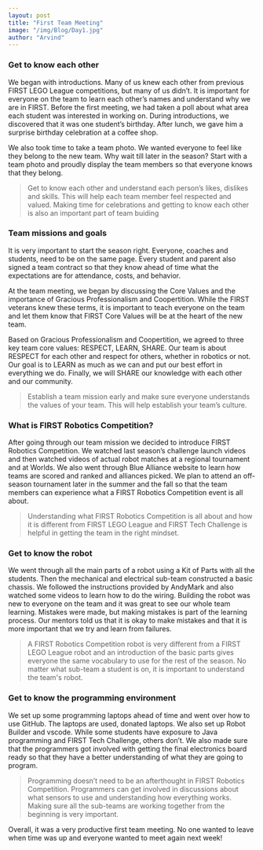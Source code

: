 ```yaml
---
layout: post
title: "First Team Meeting"
image: "/img/Blog/Day1.jpg"
author: "Arvind"
---
```


### Get to know each other

We began with introductions. Many of us knew each other from previous FIRST LEGO League competitions, but many of us didn’t. It is important for everyone on the team to learn each other’s names and understand why we are in FIRST. Before the first meeting, we had taken a poll about what area each student was interested in working on. During introductions, we discovered that it was one student’s birthday. After lunch, we gave him a surprise birthday celebration at a coffee shop.

We also took time to take a team photo. We wanted everyone to feel like they belong to the new team. Why wait till later in the season? Start with a team photo and proudly display the team members so that everyone knows that they belong.

> Get to know each other and understand each person’s likes, dislikes and skills. This will help each team member feel respected and valued. Making time for celebrations and getting to know each other is also an important part of team buiding

### Team missions and goals

It is very important to start the season right. Everyone, coaches and students, need to be on the same page. Every student and parent also signed a team contract so that they know ahead of time what the expectations are for attendance, costs, and behavior. 

At the team meeting, we began by discussing the Core Values and the importance of Gracious Professionalism and Coopertition. While the FIRST veterans knew these terms, it is important to teach everyone on the team and let them know that FIRST Core Values will be at the heart of the new team.

Based on Gracious Professionalism and Coopertition, we agreed to three key team core values: RESPECT, LEARN, SHARE. Our team is about RESPECT for each other and respect for others, whether in robotics or not.  Our goal is to LEARN as much as we can and put our best effort in everything we do. Finally, we will SHARE our knowledge with each other and our community.

> Establish a team mission early and make sure everyone understands the values of your team. This will help establish your team’s culture.

### What is FIRST Robotics Competition?

After going through our team mission we decided to introduce FIRST Robotics Competition. We watched last season’s challenge launch videos and then watched videos of actual robot matches at a regional tournament and at Worlds. We also went through Blue Alliance website to learn how teams are scored and ranked and alliances picked. We plan to attend an off-season tournament later in the summer and the fall so that the team members can experience what a FIRST Robotics Competition event is all about.

> Understanding what FIRST Robotics Competition is all about and how it is different from FIRST LEGO League and FIRST Tech Challenge is helpful in getting the team in the right mindset.

### Get to know the robot

We went through all the main parts of a robot using a Kit of Parts  with all the students. Then the mechanical and electrical sub-team constructed a basic chassis. We followed the instructions provided by AndyMark and also watched some videos to learn how to do the wiring. Building the robot was new to everyone on the team and it was great to see our whole team learning. Mistakes were made, but making mistakes is part of the learning process. Our mentors told us that it is okay to make mistakes and that it is more important that we try and learn from failures.

> A FIRST Robotics Competition robot is very different from a FIRST LEGO League robot and an introduction of the basic parts gives everyone the same vocabulary to use for the rest of the season.  No matter what sub-team a student is on, it is important to understand the team's robot.


### Get to know the programming environment

We set up some programming laptops ahead of time and went over how to use GitHub. The laptops are used, donated laptops. We also set up Robot Builder and vscode. While some students have exposure to Java programming and FIRST Tech Challenge, others don’t.  We also made sure that the programmers got involved with getting the final electronics board ready so that they have a better understanding of what they are going to program.

> Programming doesn’t need to be an afterthought in FIRST Robotics Competition. Programmers can get involved in discussions about what sensors to use and understanding how everything works. Making sure all the sub-teams are working together from the beginning is very important.


Overall, it was a very productive first team meeting. No one wanted to leave when time was up and everyone wanted to meet again next week!
